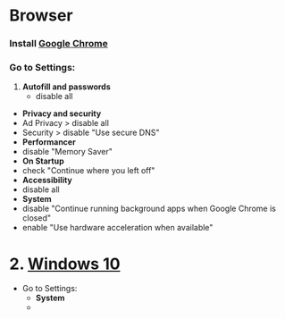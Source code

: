 # Browser
### Install [Google Chrome](https://www.google.com/chrome/)
### Go to **Settings**:

1. **Autofill and passwords**
   - disable all

 - **Privacy and security**
  - Ad Privacy > disable all
  - Security > disable "Use secure DNS"
 - **Performancer**
  - disable "Memory Saver"
 - **On Startup**
  - check "Continue where you left off"
 - **Accessibility**
  - disable all
 - **System**
  - disable "Continue running background apps when Google Chrome is closed"
  - enable "Use hardware acceleration when available"

# 2. [Windows 10]([https://go.microsoft.com/fwlink/?LinkId=691209](https://www.microsoft.com/pt-br/software-download/windows10)https://www.microsoft.com/pt-br/software-download/windows10)

* Go to Settings:
  - **System**
   - 

